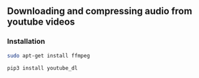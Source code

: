 ## Downloading and compressing audio from youtube videos


### Installation

```sh
sudo apt-get install ffmpeg

pip3 install youtube_dl
```

